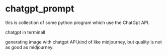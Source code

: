 # chatgpt_prompt

this is collection of some python program which use the ChatGpt API.

  chatgpt in terminall
  
  generating image with chatgpt API,kind of like midjourney, but quality is not as good as midjourney.
